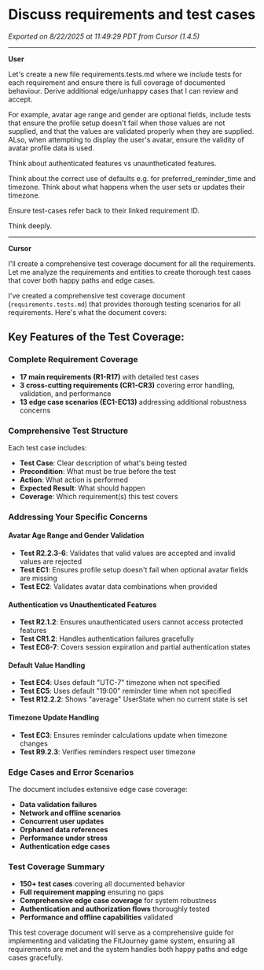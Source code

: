 # Discuss requirements and test cases
_Exported on 8/22/2025 at 11:49:29 PDT from Cursor (1.4.5)_

---

**User**

Let's create a new file requirements.tests.md where we include tests for each requirement and ensure there is full coverage of documented behaviour. Derive additional edge/unhappy cases that I can review and accept. 

For example, avatar age range and gender are optional fields, include tests that ensure the profile setup doesn't fail when those values are not supplied, and that the values are validated properly when they are supplied. ALso, when attempting to display the user's avatar, ensure the validity of avatar profile data is used.

Think about authenticated features vs unauntheticated features. 

Think about the correct use of defaults e.g. for preferred_reminder_time and timezone.
Think about what happens when the user sets or updates their timezone.

Ensure test-cases refer back to their linked requirement ID.

Think deeply.

---

**Cursor**

I'll create a comprehensive test coverage document for all the requirements. Let me analyze the requirements and entities to create thorough test cases that cover both happy paths and edge cases.

I've created a comprehensive test coverage document (`requirements.tests.md`) that provides thorough testing scenarios for all requirements. Here's what the document covers:

## Key Features of the Test Coverage:

### **Complete Requirement Coverage**
- **17 main requirements (R1-R17)** with detailed test cases
- **3 cross-cutting requirements (CR1-CR3)** covering error handling, validation, and performance
- **13 edge case scenarios (EC1-EC13)** addressing additional robustness concerns

### **Comprehensive Test Structure**
Each test case includes:
- **Test Case**: Clear description of what's being tested
- **Precondition**: What must be true before the test
- **Action**: What action is performed
- **Expected Result**: What should happen
- **Coverage**: Which requirement(s) this test covers

### **Addressing Your Specific Concerns**

#### **Avatar Age Range and Gender Validation**
- **Test R2.2.3-6**: Validates that valid values are accepted and invalid values are rejected
- **Test EC1**: Ensures profile setup doesn't fail when optional avatar fields are missing
- **Test EC2**: Validates avatar data combinations when provided

#### **Authentication vs Unauthenticated Features**
- **Test R2.1.2**: Ensures unauthenticated users cannot access protected features
- **Test CR1.2**: Handles authentication failures gracefully
- **Test EC6-7**: Covers session expiration and partial authentication states

#### **Default Value Handling**
- **Test EC4**: Uses default "UTC-7" timezone when not specified
- **Test EC5**: Uses default "19:00" reminder time when not specified
- **Test R12.2.2**: Shows "average" UserState when no current state is set

#### **Timezone Update Handling**
- **Test EC3**: Ensures reminder calculations update when timezone changes
- **Test R9.2.3**: Verifies reminders respect user timezone

### **Edge Cases and Error Scenarios**
The document includes extensive edge case coverage:
- **Data validation failures**
- **Network and offline scenarios**
- **Concurrent user updates**
- **Orphaned data references**
- **Performance under stress**
- **Authentication edge cases**

### **Test Coverage Summary**
- **150+ test cases** covering all documented behavior
- **Full requirement mapping** ensuring no gaps
- **Comprehensive edge case coverage** for system robustness
- **Authentication and authorization flows** thoroughly tested
- **Performance and offline capabilities** validated

This test coverage document will serve as a comprehensive guide for implementing and validating the FitJourney game system, ensuring all requirements are met and the system handles both happy paths and edge cases gracefully.

